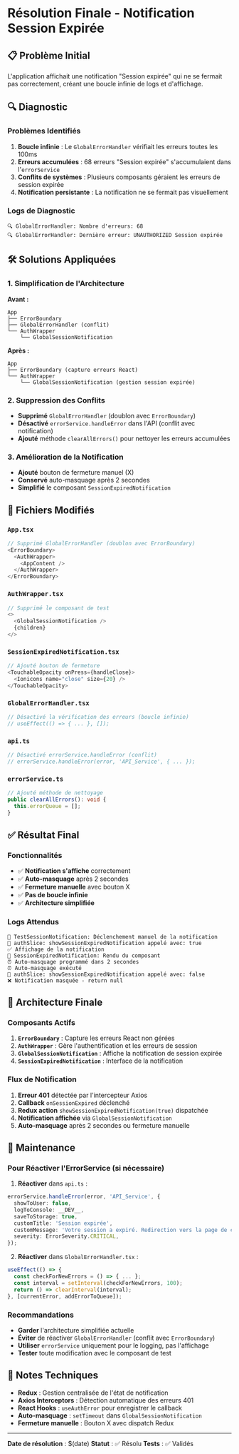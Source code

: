 # Résolution Finale - Notification Session Expirée

## 📋 Problème Initial

L'application affichait une notification "Session expirée" qui ne se fermait pas correctement, créant une boucle infinie de logs et d'affichage.

## 🔍 Diagnostic

### Problèmes Identifiés

1. **Boucle infinie** : Le `GlobalErrorHandler` vérifiait les erreurs toutes les 100ms
2. **Erreurs accumulées** : 68 erreurs "Session expirée" s'accumulaient dans l'`errorService`
3. **Conflits de systèmes** : Plusieurs composants géraient les erreurs de session expirée
4. **Notification persistante** : La notification ne se fermait pas visuellement

### Logs de Diagnostic

```
🔍 GlobalErrorHandler: Nombre d'erreurs: 68
🔍 GlobalErrorHandler: Dernière erreur: UNAUTHORIZED Session expirée
```

## 🛠️ Solutions Appliquées

### 1. Simplification de l'Architecture

**Avant :**
```
App
├── ErrorBoundary
├── GlobalErrorHandler (conflit)
└── AuthWrapper
    └── GlobalSessionNotification
```

**Après :**
```
App
├── ErrorBoundary (capture erreurs React)
└── AuthWrapper
    └── GlobalSessionNotification (gestion session expirée)
```

### 2. Suppression des Conflits

- **Supprimé** `GlobalErrorHandler` (doublon avec `ErrorBoundary`)
- **Désactivé** `errorService.handleError` dans l'API (conflit avec notification)
- **Ajouté** méthode `clearAllErrors()` pour nettoyer les erreurs accumulées

### 3. Amélioration de la Notification

- **Ajouté** bouton de fermeture manuel (X)
- **Conservé** auto-masquage après 2 secondes
- **Simplifié** le composant `SessionExpiredNotification`

## 📁 Fichiers Modifiés

### `App.tsx`
```typescript
// Supprimé GlobalErrorHandler (doublon avec ErrorBoundary)
<ErrorBoundary>
  <AuthWrapper>
    <AppContent />
  </AuthWrapper>
</ErrorBoundary>
```

### `AuthWrapper.tsx`
```typescript
// Supprimé le composant de test
<>
  <GlobalSessionNotification />
  {children}
</>
```

### `SessionExpiredNotification.tsx`
```typescript
// Ajouté bouton de fermeture
<TouchableOpacity onPress={handleClose}>
  <Ionicons name="close" size={20} />
</TouchableOpacity>
```

### `GlobalErrorHandler.tsx`
```typescript
// Désactivé la vérification des erreurs (boucle infinie)
// useEffect(() => { ... }, []);
```

### `api.ts`
```typescript
// Désactivé errorService.handleError (conflit)
// errorService.handleError(error, 'API_Service', { ... });
```

### `errorService.ts`
```typescript
// Ajouté méthode de nettoyage
public clearAllErrors(): void {
  this.errorQueue = [];
}
```

## ✅ Résultat Final

### Fonctionnalités

- ✅ **Notification s'affiche** correctement
- ✅ **Auto-masquage** après 2 secondes
- ✅ **Fermeture manuelle** avec bouton X
- ✅ **Pas de boucle infinie**
- ✅ **Architecture simplifiée**

### Logs Attendus

```
🧪 TestSessionNotification: Déclenchement manuel de la notification
🔄 authSlice: showSessionExpiredNotification appelé avec: true
✅ Affichage de la notification
🎨 SessionExpiredNotification: Rendu du composant
⏰ Auto-masquage programmé dans 2 secondes
⏰ Auto-masquage exécuté
🔄 authSlice: showSessionExpiredNotification appelé avec: false
❌ Notification masquée - return null
```

## 🎯 Architecture Finale

### Composants Actifs

1. **`ErrorBoundary`** : Capture les erreurs React non gérées
2. **`AuthWrapper`** : Gère l'authentification et les erreurs de session
3. **`GlobalSessionNotification`** : Affiche la notification de session expirée
4. **`SessionExpiredNotification`** : Interface de la notification

### Flux de Notification

1. **Erreur 401** détectée par l'intercepteur Axios
2. **Callback** `onSessionExpired` déclenché
3. **Redux action** `showSessionExpiredNotification(true)` dispatchée
4. **Notification affichée** via `GlobalSessionNotification`
5. **Auto-masquage** après 2 secondes ou fermeture manuelle

## 🔧 Maintenance

### Pour Réactiver l'ErrorService (si nécessaire)

1. **Réactiver** dans `api.ts` :
```typescript
errorService.handleError(error, 'API_Service', {
  showToUser: false,
  logToConsole: __DEV__,
  saveToStorage: true,
  customTitle: 'Session expirée',
  customMessage: 'Votre session a expiré. Redirection vers la page de connexion.',
  severity: ErrorSeverity.CRITICAL,
});
```

2. **Réactiver** dans `GlobalErrorHandler.tsx` :
```typescript
useEffect(() => {
  const checkForNewErrors = () => { ... };
  const interval = setInterval(checkForNewErrors, 100);
  return () => clearInterval(interval);
}, [currentError, addErrorToQueue]);
```

### Recommandations

- **Garder** l'architecture simplifiée actuelle
- **Éviter** de réactiver `GlobalErrorHandler` (conflit avec `ErrorBoundary`)
- **Utiliser** `errorService` uniquement pour le logging, pas l'affichage
- **Tester** toute modification avec le composant de test

## 📝 Notes Techniques

- **Redux** : Gestion centralisée de l'état de notification
- **Axios Interceptors** : Détection automatique des erreurs 401
- **React Hooks** : `useAuthError` pour enregistrer le callback
- **Auto-masquage** : `setTimeout` dans `GlobalSessionNotification`
- **Fermeture manuelle** : Bouton X avec dispatch Redux

---

**Date de résolution** : $(date)
**Statut** : ✅ Résolu
**Tests** : ✅ Validés
